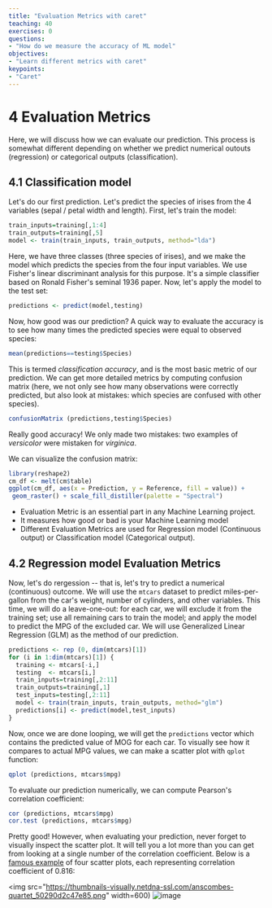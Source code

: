 ```yaml
---
title: "Evaluation Metrics with caret"
teaching: 40
exercises: 0
questions:
- "How do we measure the accuracy of ML model"
objectives:
- "Learn different metrics with caret"
keypoints:
- "Caret"
---
```


# 4 Evaluation Metrics 

Here, we will discuss how we can evaluate our prediction. This process is somewhat different depending on whether we predict numerical outouts (regression) or categorical outputs (classification).

## 4.1 Classification model 

Let's do our first prediction. Let's predict the species of irises from the 4 variables (sepal / petal width and length). First, let's train the model:

```r
train_inputs=training[,1:4]
train_outputs=training[,5]
model <- train(train_inputs, train_outputs, method="lda")
```

Here, we have three classes (three species of irises), and we make the model which predicts the species from the four input variables. We use Fisher's linear discriminant analysis for this purpose. It's a simple classifier based on Ronald Fisher's seminal 1936 paper. Now, let's apply the model to the test set:

```r
predictions <- predict(model,testing)
```

Now, how good was our prediction? A quick way to evaluate the accuracy is to see how many times the predicted species were equal to observed species:

```r
mean(predictions==testing$Species)
```

This is termed *classification accuracy*, and is the most basic metric of our prediction. We can get more detailed metrics by computing confusion matrix (here, we not only see how many observations were correctly predicted, but also look at mistakes: which species are confused with other species).

```r
confusionMatrix (predictions,testing$Species)
```

Really good accuracy! We only made two mistakes: two examples of *versicolor* were mistaken for *virginica*.

We can visualize the confusion matrix:

```r
library(reshape2)
cm_df <- melt(cm$table)
ggplot(cm_df, aes(x = Prediction, y = Reference, fill = value)) +
 geom_raster() + scale_fill_distiller(palette = "Spectral") 
``` 


- Evaluation Metric is an essential part in any Machine Learning project.
- It measures how good or bad is your Machine Learning model
- Different Evaluation Metrics are used for Regression model (Continuous output) or Classification model (Categorical output).

## 4.2 Regression model Evaluation Metrics

Now, let's do rergession -- that is, let's try to predict a numerical (continuous) outcome. We will use the `mtcars` dataset to predict miles-per-gallon from the car's weight, number of cylinders, and other variables. This time, we will do a leave-one-out: for each car, we will exclude it from the training set; use all remaining cars to train the model; and apply the model to predict the MPG of the excluded car. We will use Generalized Linear Regression (GLM) as the method of our prediction.

```r
predictions <- rep (0, dim(mtcars)[1])
for (i in 1:dim(mtcars)[1]) {
  training <- mtcars[-i,]
  testing  <- mtcars[i,] 
  train_inputs=training[,2:11]
  train_outputs=training[,1]
  test_inputs=testing[,2:11]
  model <- train(train_inputs, train_outputs, method="glm")
  predictions[i] <- predict(model,test_inputs)
}
```

Now, once we are done looping, we will get the `predictions` vector which contains the predicted value of MOG for each car. To visually see how it compares to actual MPG values, we can make a scatter plot with `qplot` function:

```r
qplot (predictions, mtcars$mpg)
```

To evaluate our prediction numerically, we can compute Pearson's correlation coefficient:

```r
cor (predictions, mtcars$mpg)
cor.test (predictions, mtcars$mpg)
```

Pretty good! However, when evaluating your prediction, never forget to visually inspect the scatter plot. It will tell you a lot more than you can get from looking at a single number of the correlation coefficient. Below is a [famous example](https://en.wikipedia.org/wiki/Anscombe%27s_quartet) of four scatter plots, each representing correlation coefficient of 0.816: 

<img src="https://thumbnails-visually.netdna-ssl.com/anscombes-quartet_50290d2c47e85.png" width=600)
![image](https://thumbnails-visually.netdna-ssl.com/anscombes-quartet_50290d2c47e85.png)
